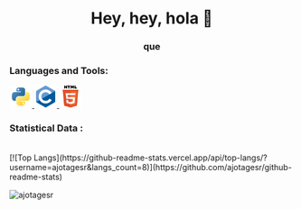 <!--
**ajotagesr/ajotagesr** is a ✨ _special_ ✨ repository because its `README.md` (this file) appears on your GitHub profile.
-->

<h1 align="center">Hey, hey, hola 👋</h1>
<h3 align="center">que</h3>

<h3 align="left">Languages and Tools:</h3>

<a href="https://www.python.org" target="_blank" rel="noreferrer"> 
  <img src="https://raw.githubusercontent.com/devicons/devicon/master/icons/python/python-original.svg" alt="python"
      width="40" height="40" /> 
</a>
<a href="https://www.cprogramming.com/" target="_blank" rel="noreferrer"> 
  <img src="https://raw.githubusercontent.com/devicons/devicon/master/icons/c/c-original.svg"
      alt="c" width="40" height="40" /> 
</a>
<a href="https://www.w3.org/html/" target="_blank" rel="noreferrer"> 
  <img src="https://raw.githubusercontent.com/devicons/devicon/master/icons/html5/html5-original-wordmark.svg"
      alt="html5" width="40" height="40" /> 
</a>


<br>

<h3>Statistical Data :</h3>
<!--
[![ajotagesr's GitHub stats](https://github-readme-stats.vercel.app/api?username=ajotagesr)](https://github.com/ajotagesr)
-->

<br>
[![Top Langs](https://github-readme-stats.vercel.app/api/top-langs/?username=ajotagesr&langs_count=8)](https://github.com/ajotagesr/github-readme-stats)
<br>


<p>
  <img align="center"
    src="https://github-readme-stats.vercel.app/api/top-langs?username=ajotagesr&show_icons=true&locale=en&bg_color=0d1117&text_color=ffffff&layout=compact"
    alt="ajotagesr" 
    bg_color=#808080/>
</p>
